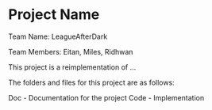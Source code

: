 # Project Name

Team Name: LeagueAfterDark

Team Members: Eitan, Miles, Ridhwan


This project is a reimplementation of ...

The folders and files for this project are as follows:

Doc - Documentation for the project
Code - Implementation
